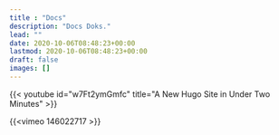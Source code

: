 ```yaml
---
title : "Docs"
description: "Docs Doks."
lead: ""
date: 2020-10-06T08:48:23+00:00
lastmod: 2020-10-06T08:48:23+00:00
draft: false
images: []
---
```


{{< youtube id="w7Ft2ymGmfc" title="A New Hugo Site in Under Two Minutes" >}}

{{<vimeo 146022717 >}}
